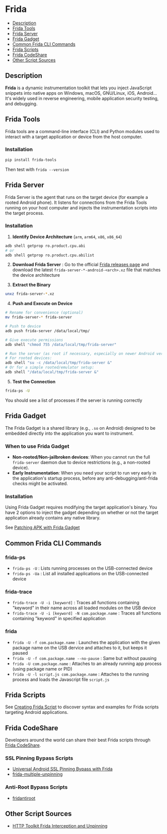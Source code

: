 # Frida
- [Description](#description)
- [Frida Tools](#frida-tools)
- [Frida Server](#frida-server)
- [Frida Gadget](#frida-gadget)
- [Common Frida CLI Commands](#common-frida-cli-commands)
- [Frida Scripts](#frida-scripts)
- [Frida CodeShare](#frida-codeshare)
- [Other Script Sources](#other-script-sources)

## Description

**Frida** is a dynamic instrumentation toolkit that lets you inject JavaScript snippets into native apps on Windows, macOS, GNU/Linux, iOS, Android... It's widely used in reverse engineering, mobile application security testing, and debugging.

## Frida Tools

Frida tools are a command-line interface (CLI) and Python modules used to interact with a target application or device from the host computer.

### Installation

```sh
pip install frida-tools
```

Then test with `frida --version`

## Frida Server

Frida Server is the agent that runs on the target device (for example a rooted Android phone). It listens for connections from the Frida Tools running on your host computer and injects the instrumentation scripts into the target process.

### Installation

1. **Identify Device Architecture** (`arm`, `arm64`, `x86`, `x86_64`)

```sh
adb shell getprop ro.product.cpu.abi
# or
adb shell getprop ro.product.cpu.abilist
```

2. **Download Frida Server** : Go to the official [Frida releases page](https://github.com/frida/frida/releases) and download the latest `frida-server-*-android-<arch>.xz` file that matches the device architecture

3. **Extract the Binary**

```sh
unxz frida-server-*.xz
```

4. **Push and Execute on Device**

```sh
# Rename for convenience (optional)
mv frida-server-* frida-server

# Push to device
adb push frida-server /data/local/tmp/

# Give execute permissions
adb shell "chmod 755 /data/local/tmp/frida-server"

# Run the server (as root if necessary, especially on newer Android versions)
# For rooted devices:
adb shell "su -c /data/local/tmp/frida-server &"
# Or for a simple rooted/emulator setup:
adb shell "/data/local/tmp/frida-server &"
```

5. **Test the Connection**

```sh
frida-ps -U
```

You should see a list of processes if the server is running correctly

## Frida Gadget

The Frida Gadget is a shared library (e.g., `.so` on Android) designed to be embedded directly into the application you want to instrument.

### When to use Frida Gadget
- **Non-rooted/Non-jailbroken devices**: When you cannot run the full `frida-server` daemon due to device restrictions (e.g., a non-rooted device).
- **Early Instrumentation**: When you need your script to run very early in the application's startup process, before any anti-debugging/anti-frida checks might be activated.

### Installation

Using Frida Gadget requires modifying the target application's binary. You have 2 options to inject the gadget depending on whether or not the target application already contains any native library.

See [Patching APK with Frida Gadget](../guides/patching-apk-with-frida-gadget.md)

## Common Frida CLI Commands

### frida-ps

- `frida-ps -U` : Lists running processes on the USB-connected device
- `frida-ps -Ua` : List all installed applications on the USB-connected device

### frida-trace

- `frida-trace -U -i [keyword]` : Traces all functions containing "keyword" in their name across all loaded modules on the USB device
- `frida-trace -U -i [keyword] -N com.package.name` : Traces all functions containing "keyword" in specified application

### frida

- `frida -U -f com.package.name` : Launches the application with the given package name on the USB dervice and attaches to it, but keeps it paused
- `frida -U -f com.package.name --no-pause` : Same but without pausing
- `frida -U com.package.name` : Attaches to an already running app process (using package name or PID)
- `frida -U -l script.js com.package.name` : Attaches to the running process and loads the Javascript file `script.js`

## Frida Scripts

See [Creating Frida Script](../guides/creating-custom-frida-script.md) to discover syntax and examples for Frida scripts targeting Android applications.

## Frida CodeShare

Developers around the world can share their best Frida scripts through [Frida CodeShare](https://codeshare.frida.re/).

### SSL Pinning Bypass Scripts
- [Universal Android SSL Pinning Bypass with Frida](https://codeshare.frida.re/@pcipolloni/universal-android-ssl-pinning-bypass-with-frida/)
- [frida-multiple-unpinning](https://codeshare.frida.re/@akabe1/frida-multiple-unpinning/)

### Anti-Root Bypass Scripts
- [fridantiroot](https://codeshare.frida.re/@dzonerzy/fridantiroot/)

## Other Script Sources
- [HTTP Toolkit Frida Interception and Unpinning](https://github.com/httptoolkit/frida-interception-and-unpinning)
